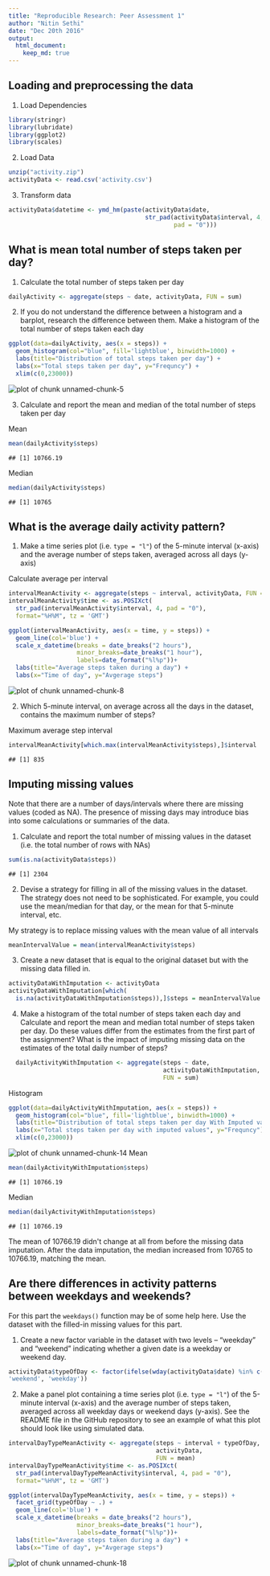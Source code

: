 ```yaml
---
title: "Reproducible Research: Peer Assessment 1"
author: "Nitin Sethi"
date: "Dec 20th 2016"
output:
  html_document:
    keep_md: true
---
```



## Loading and preprocessing the data

1. Load Dependencies

```r
library(stringr)
library(lubridate)
library(ggplot2)
library(scales)
```

2. Load Data

```r
unzip("activity.zip")
activityData <- read.csv('activity.csv')
```

3. Transform data

```r
activityData$datetime <- ymd_hm(paste(activityData$date,
                                      str_pad(activityData$interval, 4, 
                                              pad = "0")))
```


## What is mean total number of steps taken per day?

1. Calculate the total number of steps taken per day

```r
dailyActivity <- aggregate(steps ~ date, activityData, FUN = sum)
```

2. If you do not understand the difference between a histogram and a barplot, 
research the difference between them. Make a histogram of the total number of 
steps taken each day


```r
ggplot(data=dailyActivity, aes(x = steps)) + 
  geom_histogram(col="blue", fill='lightblue', binwidth=1000) + 
  labs(title="Distribution of total steps taken per day") +
  labs(x="Total steps taken per day", y="Frequncy") + 
  xlim(c(0,23000))
```

![plot of chunk unnamed-chunk-5](figure/plot-unnamed-chunk-5-1.png) 

3. Calculate and report the mean and median of the total number of steps taken 
per day

Mean

```r
mean(dailyActivity$steps)
```

```
## [1] 10766.19
```
Median

```r
median(dailyActivity$steps)
```

```
## [1] 10765
```


## What is the average daily activity pattern?

1. Make a time series plot (i.e. `type = "l"`) of the 5-minute interval (x-axis) 
and the average number of steps taken, averaged across all days (y-axis)

Calculate average per interval

```r
intervalMeanActivity <- aggregate(steps ~ interval, activityData, FUN = mean)
intervalMeanActivity$time <- as.POSIXct(
  str_pad(intervalMeanActivity$interval, 4, pad = "0"), 
  format="%H%M", tz = 'GMT')

ggplot(intervalMeanActivity, aes(x = time, y = steps)) +
  geom_line(col='blue') + 
  scale_x_datetime(breaks = date_breaks("2 hours"), 
                   minor_breaks=date_breaks("1 hour"), 
                   labels=date_format("%l%p"))+
  labs(title="Average steps taken during a day") +
  labs(x="Time of day", y="Avgerage steps")
```

![plot of chunk unnamed-chunk-8](figure/plot-unnamed-chunk-8-1.png) 

2. Which 5-minute interval, on average across all the days in the dataset, 
contains the maximum number of steps?

Maximum average step interval

```r
intervalMeanActivity[which.max(intervalMeanActivity$steps),]$interval
```

```
## [1] 835
```


## Imputing missing values

Note that there are a number of days/intervals where there are missing values 
(coded as NA). The presence of missing days may introduce bias into some 
calculations or summaries of the data.

1. Calculate and report the total number of missing values in the dataset (i.e.
the total number of rows with NAs)

```r
sum(is.na(activityData$steps))
```

```
## [1] 2304
```

2. Devise a strategy for filling in all of the missing values in the dataset. 
The strategy does not need to be sophisticated. For example, you could use the 
mean/median for that day, or the mean for that 5-minute interval, etc.

My strategy is to replace missing values with the mean value of all intervals

```r
meanIntervalValue = mean(intervalMeanActivity$steps)
```

3. Create a new dataset that is equal to the original dataset but with the 
missing data filled in.

```r
activityDataWithImputation <- activityData
activityDataWithImputation[which(
  is.na(activityDataWithImputation$steps)),]$steps = meanIntervalValue
```

4. Make a histogram of the total number of steps taken each day and Calculate 
and report the mean and median total number of steps taken per day. Do these 
values differ from the estimates from the first part of the assignment? What is 
the impact of imputing missing data on the estimates of the total daily number
of steps?

```r
  dailyActivityWithImputation <- aggregate(steps ~ date, 
                                           activityDataWithImputation, 
                                           FUN = sum)
```
Histogram

```r
ggplot(data=dailyActivityWithImputation, aes(x = steps)) + 
  geom_histogram(col="blue", fill='lightblue', binwidth=1000) + 
  labs(title="Distribution of total steps taken per day With Imputed values") +
  labs(x="Total steps taken per day with imputed values", y="Frequncy") + 
  xlim(c(0,23000))
```

![plot of chunk unnamed-chunk-14](figure/plot-unnamed-chunk-14-1.png) 
Mean

```r
mean(dailyActivityWithImputation$steps)
```

```
## [1] 10766.19
```
Median

```r
median(dailyActivityWithImputation$steps)
```

```
## [1] 10766.19
```

The mean of 10766.19 didn't change at all from before the missing data 
imputation. After the data imputation, the median increased from 10765 to 10766.19, matching the mean.


## Are there differences in activity patterns between weekdays and weekends?

For this part the `weekdays()` function may be of some help here. Use the 
dataset with the filled-in missing values for this part.

1. Create a new factor variable in the dataset with two levels – “weekday” and
“weekend” indicating whether a given date is a weekday or weekend day.

```r
activityData$typeOfDay <- factor(ifelse(wday(activityData$date) %in% c(1,7), 
'weekend', 'weekday'))
```

2. Make a panel plot containing a time series plot (i.e. `type = "l"`) of the
5-minute interval (x-axis) and the average number of steps taken, averaged 
across all weekday days or weekend days (y-axis). See the README file in the
GitHub repository to see an example of what this plot should look like using
simulated data.


```r
intervalDayTypeMeanActivity <- aggregate(steps ~ interval + typeOfDay, 
                                         activityData, 
                                         FUN = mean)
intervalDayTypeMeanActivity$time <- as.POSIXct(
  str_pad(intervalDayTypeMeanActivity$interval, 4, pad = "0"), 
  format="%H%M", tz = 'GMT')

ggplot(intervalDayTypeMeanActivity, aes(x = time, y = steps)) +
  facet_grid(typeOfDay ~ .) +
  geom_line(col='blue') + 
  scale_x_datetime(breaks = date_breaks("2 hours"), 
                   minor_breaks=date_breaks("1 hour"), 
                   labels=date_format("%l%p"))+
  labs(title="Average steps taken during a day") +
  labs(x="Time of day", y="Avgerage steps")
```

![plot of chunk unnamed-chunk-18](figure/plot-unnamed-chunk-18-1.png) 
